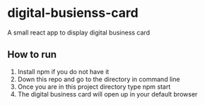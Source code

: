 # digital-busienss-card
A small react app to display digital business card

## How to run
1. Install npm if you do not have it
2. Down this repo and go to the directory in command line
3. Once you are in this project directory type npm start
4. The digital business card will open up in your default browser
